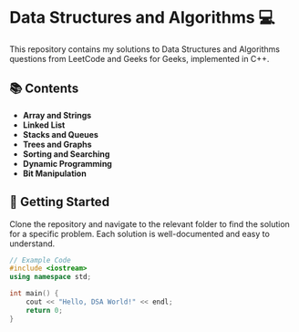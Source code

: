# Data Structures and Algorithms :computer:

This repository contains my solutions to Data Structures and Algorithms questions from 
LeetCode and Geeks for Geeks, implemented in C++.

## 📚 Contents

- **Array and Strings**
- **Linked List**
- **Stacks and Queues**
- **Trees and Graphs**
- **Sorting and Searching**
- **Dynamic Programming**
- **Bit Manipulation**

## 🚀 Getting Started

Clone the repository and navigate to the relevant folder to find the solution for a specific problem. Each solution is well-documented and easy to understand.

```cpp
// Example Code
#include <iostream>
using namespace std;

int main() {
    cout << "Hello, DSA World!" << endl;
    return 0;
}
